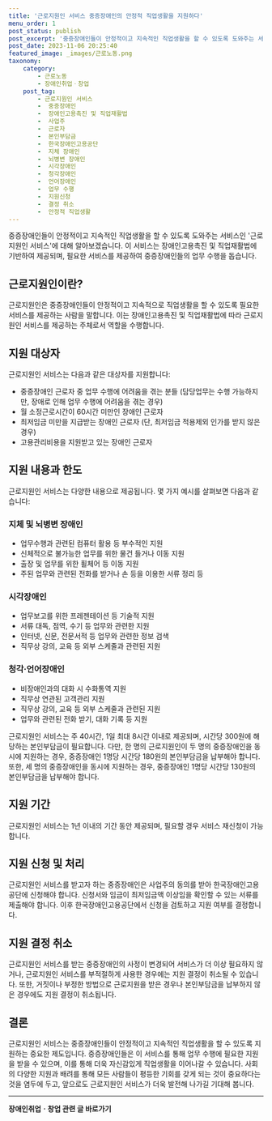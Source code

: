 ```yaml
---
title: '근로지원인 서비스 중증장애인의 안정적 직업생활을 지원하다'
menu_order: 1
post_status: publish
post_excerpt: '중증장애인들이 안정적이고 지속적인 직업생활을 할 수 있도록 도와주는 서비스인  근로지원인 서비스 에 대해 알아보겠습니다. 이 서비스는 장애인고용촉진 및 직업재활법에 기반하여 제공되며, 필요한 서비스를 제공하여 중증장애인들의 업무 수행을 돕습니다.'
post_date: 2023-11-06 20:25:40
featured_image: _images/근로노동.png
taxonomy:
    category:
        - 근로노동
        - 장애인취업ㆍ창업
    post_tag:
        - 근로지원인 서비스
        -  중증장애인
        -  장애인고용촉진 및 직업재활법
        -  사업주
        -  근로자
        -  본인부담금
        -  한국장애인고용공단
        -  지체 장애인
        -  뇌병변 장애인
        -  시각장애인
        -  청각장애인
        -  언어장애인
        -  업무 수행
        -  지원신청
        -  결정 취소
        -  안정적 직업생활
---
```




중증장애인들이 안정적이고 지속적인 직업생활을 할 수 있도록 도와주는 서비스인 '근로지원인 서비스'에 대해 알아보겠습니다. 이 서비스는 장애인고용촉진 및 직업재활법에 기반하여 제공되며, 필요한 서비스를 제공하여 중증장애인들의 업무 수행을 돕습니다.

## 근로지원인이란?

근로지원인은 중증장애인들이 안정적이고 지속적으로 직업생활을 할 수 있도록 필요한 서비스를 제공하는 사람을 말합니다. 이는 장애인고용촉진 및 직업재활법에 따라 근로지원인 서비스를 제공하는 주체로서 역할을 수행합니다.

## 지원 대상자

근로지원인 서비스는 다음과 같은 대상자를 지원합니다:
- 중증장애인 근로자 중 업무 수행에 어려움을 겪는 분들 (담당업무는 수행 가능하지만, 장애로 인해 업무 수행에 어려움을 겪는 경우)
- 월 소정근로시간이 60시간 미만인 장애인 근로자
- 최저임금 미만을 지급받는 장애인 근로자 (단, 최저임금 적용제외 인가를 받지 않은 경우)
- 고용관리비용을 지원받고 있는 장애인 근로자

## 지원 내용과 한도

근로지원인 서비스는 다양한 내용으로 제공됩니다. 몇 가지 예시를 살펴보면 다음과 같습니다:

### 지체 및 뇌병변 장애인
- 업무수행과 관련된 컴퓨터 활용 등 부수적인 지원
- 신체적으로 불가능한 업무를 위한 물건 들거나 이동 지원
- 출장 및 업무를 위한 휠체어 등 이동 지원
- 주된 업무와 관련된 전화를 받거나 손 등을 이용한 서류 정리 등

### 시각장애인
- 업무보고를 위한 프레젠테이션 등 기술적 지원
- 서류 대독, 점역, 수기 등 업무와 관련한 지원
- 인터넷, 신문, 전문서적 등 업무와 관련한 정보 검색
- 직무상 강의, 교육 등 외부 스케줄과 관련된 지원

### 청각·언어장애인
- 비장애인과의 대화 시 수화통역 지원
- 직무상 연관된 고객관리 지원
- 직무상 강의, 교육 등 외부 스케줄과 관련된 지원
- 업무와 관련된 전화 받기, 대화 기록 등 지원

근로지원인 서비스는 주 40시간, 1일 최대 8시간 이내로 제공되며, 시간당 300원에 해당하는 본인부담금이 필요합니다. 다만, 한 명의 근로지원인이 두 명의 중증장애인을 동시에 지원하는 경우, 중증장애인 1명당 시간당 180원의 본인부담금을 납부해야 합니다. 또한, 세 명의 중증장애인을 동시에 지원하는 경우, 중증장애인 1명당 시간당 130원의 본인부담금을 납부해야 합니다.

## 지원 기간

근로지원인 서비스는 1년 이내의 기간 동안 제공되며, 필요할 경우 서비스 재신청이 가능합니다.

## 지원 신청 및 처리

근로지원인 서비스를 받고자 하는 중증장애인은 사업주의 동의를 받아 한국장애인고용공단에 신청해야 합니다. 신청서와 임금이 최저임금액 이상임을 확인할 수 있는 서류를 제출해야 합니다. 이후 한국장애인고용공단에서 신청을 검토하고 지원 여부를 결정합니다.

## 지원 결정 취소

근로지원인 서비스를 받는 중증장애인의 사정이 변경되어 서비스가 더 이상 필요하지 않거나, 근로지원인 서비스를 부적절하게 사용한 경우에는 지원 결정이 취소될 수 있습니다. 또한, 거짓이나 부정한 방법으로 근로지원을 받은 경우나 본인부담금을 납부하지 않은 경우에도 지원 결정이 취소됩니다.

## 결론

근로지원인 서비스는 중증장애인들이 안정적이고 지속적인 직업생활을 할 수 있도록 지원하는 중요한 제도입니다. 중증장애인들은 이 서비스를 통해 업무 수행에 필요한 지원을 받을 수 있으며, 이를 통해 더욱 자신감있게 직업생활을 이어나갈 수 있습니다. 사회의 다양한 지원과 배려를 통해 모든 사람들이 평등한 기회를 갖게 되는 것이 중요하다는 것을 염두에 두고, 앞으로도 근로지원인 서비스가 더욱 발전해 나가길 기대해 봅니다.
<!-- wp:separator -->
<hr class="wp-block-separator has-alpha-channel-opacity"/>
<!-- /wp:separator -->

<!-- wp:group {"backgroundColor":"base","layout":{"type":"constrained"}} -->
<div class="wp-block-group has-base-background-color has-background"><!-- wp:paragraph {"align":"center","fontSize":"medium"} -->
<p class="has-text-align-center has-large-font-size"><strong>장애인취업ㆍ창업 관련 글 바로가기</strong></p>
<!-- /wp:paragraph -->


<!-- wp:latest-posts
{"categories":[{"id":12749,"count":19,"description":"","link":"https://uknowlaw.com/category/%ec%9e%a5%ec%95%a0%ec%9d%b8%ec%b7%a8%ec%97%85%e3%86%8d%ec%b0%bd%ec%97%85/","name":"장애인취업ㆍ창업","slug":"장애인취업ㆍ창업","taxonomy":"category","parent":0,"meta":[],"_links":{"self":[{"href":"https://uknowlaw.com/wp-json/wp/v2/categories/12749"}],"collection":[{"href":"https://uknowlaw.com/wp-json/wp/v2/categories"}],"about":[{"href":"https://uknowlaw.com/wp-json/wp/v2/taxonomies/category"}],"wp:post_type":[{"href":"https://uknowlaw.com/wp-json/wp/v2/posts?categories=12749"}],"curies":[{"name":"wp","href":"https://api.w.org/{rel}","templated":true}]}}],"postsToShow":100,"excerptLength":28,"postLayout":"grid","columns":2,"featuredImageAlign":"left","featuredImageSizeSlug":"large","fontSize":"medium"} /--></div>
<!-- /wp:group -->